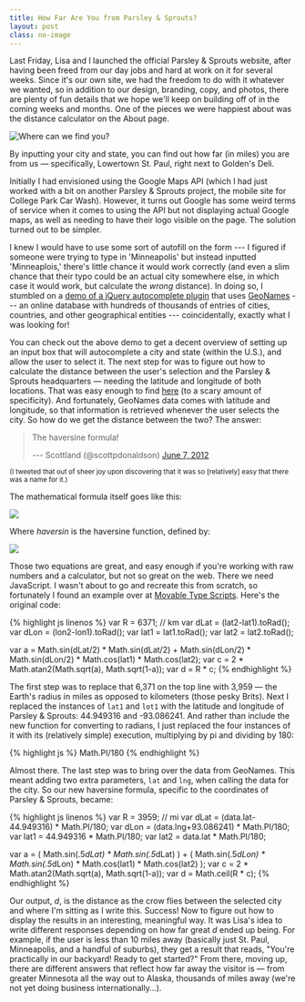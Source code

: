 ```yaml
---
title: How Far Are You from Parsley & Sprouts?
layout: post
class: no-image
---
```


Last Friday, Lisa and I launched the official Parsley & Sprouts website, after having been freed from our day jobs and hard at work on it for several weeks. Since it's our own site, we had the freedom to do with it whatever we wanted, so in addition to our design, branding, copy, and photos, there are plenty of fun details that we hope we'll keep on building off of in the coming weeks and months. One of the pieces we were happiest about was the distance calculator on the About page.

<img alt="Where can we find you?" src="{{ site.assets }}/2012/07/St-Paul-MN.png" class="aligncenter">

By inputting your city and state, you can find out how far (in miles) you are from us — specifically, Lowertown St. Paul, right next to Golden's Deli.

Initially I had envisioned using the Google Maps API (which I had just worked with a bit on another Parsley & Sprouts project, the mobile site for College Park Car Wash). However, it turns out Google has some weird terms of service when it comes to using the API but not displaying actual Google maps, as well as needing to have their logo visible on the page. The solution turned out to be simpler.

I knew I would have to use some sort of autofill on the form --- I figured if someone were trying to type in 'Minneapolis' but instead inputted 'Minneaplois,' there's little chance it would work correctly (and even a slim chance that their typo could be an actual city somewhere else, in which case it would work, but calculate the *wrong* distance). In doing so, I stumbled on a [demo of a jQuery autocomplete plugin](https://github.com/agarzola/jQueryAutocompletePlugin) that uses [GeoNames](http://www.geonames.org/) --- an online database with hundreds of thousands of entries of cities, countries, and other geographical entities --- coincidentally, exactly what I was looking for!

You can check out the above demo to get a decent overview of setting up an input box that will autocomplete a city and state (within the U.S.), and allow the user to select it. The next step for was to figure out how to calculate the distance between the user's selection and the Parsley & Sprouts headquarters — needing the latitude and longitude of both locations. That was easy enough to find [here](http://whatsmylatlng.com/) (to a scary amount of specificity). And fortunately, GeoNames data comes with latitude and longitude, so that information is retrieved whenever the user selects the city. So how do we get the distance between the two? The answer:

<blockquote class="twitter-tweet" lang="en"><p>The haversine formula!</p>--- Scottland (@scottpdonaldson) <a href="https://twitter.com/scottpdonaldson/status/210800316592041984">June 7, 2012</a></blockquote>
<script async src="//platform.twitter.com/widgets.js" charset="utf-8"></script>

<small>(I tweeted that out of sheer joy upon discovering that it was so [relatively] easy that there was a name for it.)</small>

The mathematical formula itself goes like this:

<img class="aligncenter" src="{{ site.assets }}/2012/07/haversine.png">

Where *haversin* is the haversine function, defined by:

<img class="aligncenter" src="{{ site.assets }}/2012/07/haversine-function.png" />

Those two equations are great, and easy enough if you're working with raw numbers and a calculator, but not so great on the web. There we need JavaScript. I wasn't about to go and recreate this from scratch, so fortunately I found an example over at [Movable Type Scripts](http://www.movable-type.co.uk/scripts/latlong.html). Here's the original code:

{% highlight js linenos %}
var R = 6371; // km
var dLat = (lat2-lat1).toRad();
var dLon = (lon2-lon1).toRad();
var lat1 = lat1.toRad();
var lat2 = lat2.toRad();

var a = Math.sin(dLat/2) * Math.sin(dLat/2) +
        Math.sin(dLon/2) * Math.sin(dLon/2) * Math.cos(lat1) * Math.cos(lat2);
var c = 2 * Math.atan2(Math.sqrt(a), Math.sqrt(1-a));
var d = R * c;
{% endhighlight %}

The first step was to replace that 6,371 on the top line with 3,959 — the Earth's radius in miles as opposed to kilometers (those pesky Brits). Next I replaced the instances of `lat1` and `lot1` with the latitude and longitude of Parsley & Sprouts: 44.949316 and -93.086241. And rather than include the new function for converting to radians, I just replaced the four instances of it with its (relatively simple) execution, multiplying by pi and dividing by 180:

{% highlight js %}
Math.PI/180
{% endhighlight %}

Almost there. The last step was to bring over the data from GeoNames. This meant adding two extra parameters, `lat` and `lng`, when calling the data for the city. So our new haversine formula, specific to the coordinates of Parsley & Sprouts, became:

{% highlight js linenos %}
var R = 3959; // mi
var dLat = (data.lat-44.949316) * Math.PI/180;
var dLon = (data.lng+93.086241) * Math.PI/180;
var lat1 = 44.949316 * Math.PI/180;
var lat2 = data.lat * Math.PI/180;

var a = ( Math.sin(.5*dLat) * Math.sin(.5*dLat) ) +
        ( Math.sin(.5*dLon) * Math.sin(.5*dLon) * Math.cos(lat1) * Math.cos(lat2) );
var c = 2 * Math.atan2(Math.sqrt(a), Math.sqrt(1-a));
var d = Math.ceil(R * c);
{% endhighlight %}

Our output, *d*, is the distance as the crow flies between the selected city and where I'm sitting as I write this. Success! Now to figure out how to display the results in an interesting, meaningful way. It was Lisa's idea to write different responses depending on how far great *d* ended up being. For example, if the user is less than 10 miles away (basically just St. Paul, Minneapolis, and a handful of suburbs), they get a result that reads, "You're practically in our backyard! Ready to get started?" From there, moving up, there are different answers that reflect how far away the visitor is — from greater Minnesota all the way out to Alaska, thousands of miles away (we're not yet doing business internationally...).
